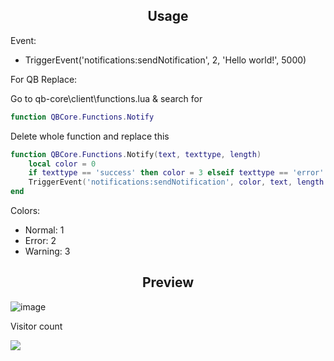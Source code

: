 <div align='center'><h2>Usage</h2></div>

Event:
  - TriggerEvent('notifications:sendNotification', 2, 'Hello world!', 5000)

For QB Replace:

Go to qb-core\client\functions.lua & search for
```lua
function QBCore.Functions.Notify
```
Delete whole function and replace this

```lua
function QBCore.Functions.Notify(text, texttype, length)
    local color = 0
    if texttype == 'success' then color = 3 elseif texttype == 'error' then color = 2 else color = 1 end
    TriggerEvent('notifications:sendNotification', color, text, length or 5000)
end
```

Colors:
  - Normal: 1
  - Error: 2
  - Warning: 3
    
<div align='center'></div>
<div align='center'><h2>Preview</h2></div>


![image](https://github.com/thesevenq/notifications/assets/59538879/7a399947-6ccd-4edf-89e3-2e2f7ec502c7)


<p>Visitor count</p>
  <img src="https://profile-counter.glitch.me/qb-rental-replace/count.svg" />
